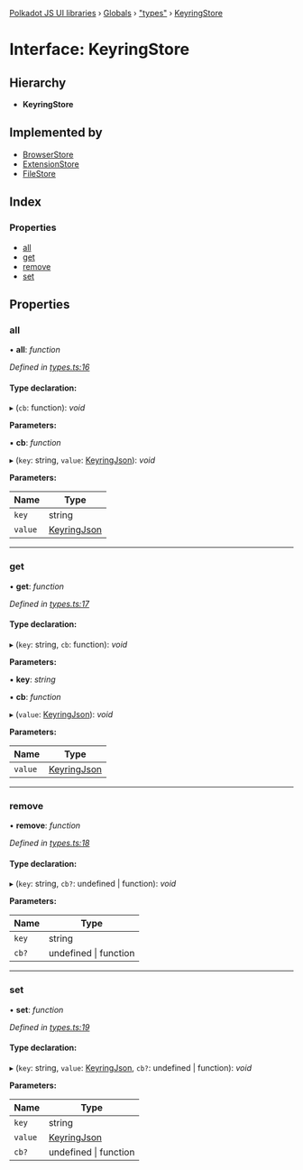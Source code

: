 [Polkadot JS UI libraries](../README.md) › [Globals](../globals.md) › ["types"](../modules/_types_.md) › [KeyringStore](_types_.keyringstore.md)

# Interface: KeyringStore

## Hierarchy

* **KeyringStore**

## Implemented by

* [BrowserStore](../classes/_stores_browser_.browserstore.md)
* [ExtensionStore](../classes/_stores_extension_.extensionstore.md)
* [FileStore](../classes/_stores_file_.filestore.md)

## Index

### Properties

* [all](_types_.keyringstore.md#all)
* [get](_types_.keyringstore.md#get)
* [remove](_types_.keyringstore.md#remove)
* [set](_types_.keyringstore.md#set)

## Properties

###  all

• **all**: *function*

*Defined in [types.ts:16](https://github.com/polkadot-js/ui/blob/a2ee1fc/packages/ui-keyring/src/types.ts#L16)*

#### Type declaration:

▸ (`cb`: function): *void*

**Parameters:**

▪ **cb**: *function*

▸ (`key`: string, `value`: [KeyringJson](_types_.keyringjson.md)): *void*

**Parameters:**

Name | Type |
------ | ------ |
`key` | string |
`value` | [KeyringJson](_types_.keyringjson.md) |

___

###  get

• **get**: *function*

*Defined in [types.ts:17](https://github.com/polkadot-js/ui/blob/a2ee1fc/packages/ui-keyring/src/types.ts#L17)*

#### Type declaration:

▸ (`key`: string, `cb`: function): *void*

**Parameters:**

▪ **key**: *string*

▪ **cb**: *function*

▸ (`value`: [KeyringJson](_types_.keyringjson.md)): *void*

**Parameters:**

Name | Type |
------ | ------ |
`value` | [KeyringJson](_types_.keyringjson.md) |

___

###  remove

• **remove**: *function*

*Defined in [types.ts:18](https://github.com/polkadot-js/ui/blob/a2ee1fc/packages/ui-keyring/src/types.ts#L18)*

#### Type declaration:

▸ (`key`: string, `cb?`: undefined | function): *void*

**Parameters:**

Name | Type |
------ | ------ |
`key` | string |
`cb?` | undefined &#124; function |

___

###  set

• **set**: *function*

*Defined in [types.ts:19](https://github.com/polkadot-js/ui/blob/a2ee1fc/packages/ui-keyring/src/types.ts#L19)*

#### Type declaration:

▸ (`key`: string, `value`: [KeyringJson](_types_.keyringjson.md), `cb?`: undefined | function): *void*

**Parameters:**

Name | Type |
------ | ------ |
`key` | string |
`value` | [KeyringJson](_types_.keyringjson.md) |
`cb?` | undefined &#124; function |
